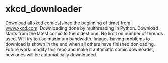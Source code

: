 # xkcd_downloader
Download all xkcd comics(since the beginning of time) from www.xkcd.com. Downloading done by multhreading in Python.
Download starts from the latest comic to the oldest one.
No limit on number of threads used. Will try to use maximum bandwidth. Images having problems to download is shown in the
end when all others have finished donloading.
Future work: modify this repo and make it automatic comic downloader, new ones will be automatically downloaded.
